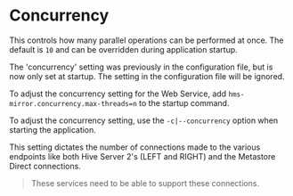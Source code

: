 # Concurrency

This controls how many parallel operations can be performed at once.  The default is `10` and can be overridden during application startup.

The 'concurrency' setting was previously in the configuration file, but is now only set at startup.  The setting in the configuration file will be ignored.

<tabs>
<tab id="WebUI" title="WebUI">

To adjust the concurrency setting for the Web Service, add `hms-mirror.concurrency.max-threads=n` to the startup command.
</tab>
<tab id="cli" title="CLI">

To adjust the concurrency setting, use the `-c|--concurrency` option when starting the application.
</tab>
</tabs>


This setting dictates the number of connections made to the various endpoints like both Hive Server 2's (LEFT and 
RIGHT) and the Metastore Direct connections.  

> These services need to be able to support these connections.
